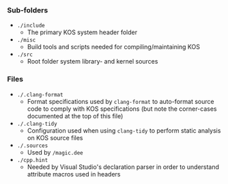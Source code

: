 
### Sub-folders

- `./include`
	- The primary KOS system header folder
- `./misc`
	- Build tools and scripts needed for compiling/maintaining KOS
- `./src`
	- Root folder system library- and kernel sources


### Files

- `./.clang-format`
	- Format specifications used by `clang-format` to auto-format source code to comply with KOS specifications (but note the corner-cases documented at the top of this file)
- `./.clang-tidy`
	- Configuration used when using `clang-tidy` to perform static analysis on KOS source files
- `./.sources`
	- Used by `/magic.dee`
- `./cpp.hint`
	- Needed by Visual Studio's declaration parser in order to understand attribute macros used in headers

